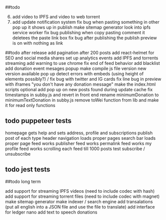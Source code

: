 ##todo

6. add video to IPFS and video to web torrent
7. add update notification system
fix bug when pasting something in other pop up it shows up in publish
make sitemap generator
look into ipfs service worker
fix bug publishing when copy pasting comment it deletees the paste link box
fix bug after publishing the publish preview is on with nothing as link

##todo after release
add pagination after 200 posts
add react-helmet for SEO and social media shares
set up analytics events
add IPFS and torrents streaming
add warning to use chrome
fix end of feed behavior
add blacklist
add donation event mesages popup
make compile js file version
new version available pop up
detect errors with embeds (using height of elements possibly?) / fix bug with twitter and IG cards
fix line bug in preview with iframes
"you don't have any donation message"
make the index.html scripts optional
add pop up on new posts found during update cache
fix timestamps in subby.js and revert in front end
rename minimumDonation to minimumTextDonation in subby.js
remove toWei function from lib and make it for read only functions

## todo puppeteer tests

homepage gets help and sets address, profile and subscriptions
publish post of each type
header navigation loads proper pages
search bar loads proper page
feed works
publisher feed works
permalink feed works
my profile feed works
scrolling each feed till 1000 posts
test subscribe / unsubscribe

## todo jest tests


##todo long term

add support for streaming IPFS videos (need to include codec with hash)
add support for streaming torrent files (need to include codec with magnet)
make sitemap generator
make indexer / search engine
add transalations (put all english into a JSON file and use the file to translate)
add interface for ledger nano
add text to speech donations